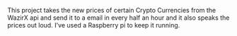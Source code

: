 This project takes the new prices of certain Crypto Currencies from the WazirX api and send it to a email in every half an hour and it also speaks the prices out loud. I've used a Raspberry pi to keep it running.
